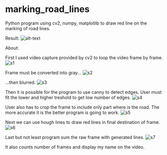 # marking_road_lines

Python program using cv2, numpy, matplotlib to draw red line on the marking of road lines.

Result:
![alt-text](https://github.com/lukruz/marking_road_lines/blob/main/result3.gif?raw=true)

About:

First I used video capture provided by cv2 to loop the video frame by frame.
![s1](https://user-images.githubusercontent.com/56487722/172052567-c94f27b4-b5f3-4465-b9fb-e9084db05bcf.jpg)

Frame must be converted into gray...
![s2](https://user-images.githubusercontent.com/56487722/172052623-5d1648c9-bc3a-4c4a-bae7-8e8b0d9ed196.jpg)

...then blurred.
![s3](https://user-images.githubusercontent.com/56487722/172052620-47a94a62-0b19-4873-b42c-b3e55c7e6c16.jpg)

Then it is possible for the program to use canny to detect edges. User must fit the lower and higher treshold to get low number of edges.
![s4](https://user-images.githubusercontent.com/56487722/172052614-08611b0d-3f2a-4c70-a544-7423beb4e060.jpg)

User also has to crop the frame to include only part where is the road. The more accurate it is the better program is going to work.
![s5](https://user-images.githubusercontent.com/56487722/172052613-6dce294f-5605-403b-8809-f8345611fc72.jpg)

Next we can use hough lines to draw red lines in final destination of frame.
![s6](https://user-images.githubusercontent.com/56487722/172052609-d33b10f4-3cff-439b-85d7-afc365e667fe.jpg)

Last but not least program sum the raw frame with generated lines.
![s7](https://user-images.githubusercontent.com/56487722/172052606-a591049d-6447-453d-92ad-41fd1efeaae4.jpg)

It also counts number of frames and display my name on the video.
